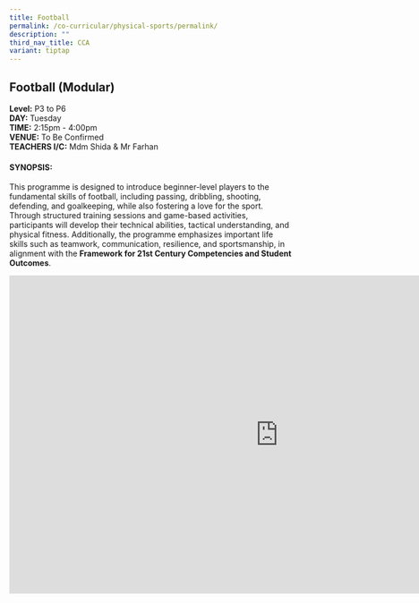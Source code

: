 ```yaml
---
title: Football
permalink: /co-curricular/physical-sports/permalink/
description: ""
third_nav_title: CCA
variant: tiptap
---
```

<h2>Football (Modular)</h2>
<p><strong>Level:</strong>&nbsp;P3 to P6
<br><strong>DAY:</strong>&nbsp;Tuesday
<br><strong>TIME:</strong>&nbsp;2:15pm - 4:00pm
<br><strong>VENUE:</strong>&nbsp;To Be Confirmed
<br><strong>TEACHERS I/C:</strong>&nbsp;Mdm Shida &amp; Mr Farhan</p>
<h4>SYNOPSIS:</h4>
<p>This programme is designed to introduce beginner-level players to the
fundamental skills of football, including passing, dribbling, shooting,
defending, and goalkeeping, while also fostering a love for the sport.
Through structured training sessions and game-based activities, participants
will develop their technical abilities, tactical understanding, and physical
fitness. Additionally, the programme emphasizes important life skills such
as teamwork, communication, resilience, and sportsmanship, in alignment
with the <strong>Framework for 21st Century Competencies and Student Outcomes</strong>.</p>
<div class="iframe-wrapper">
<iframe height="569" width="960" allowfullscreen="true" frameborder="0" src="https://docs.google.com/presentation/d/e/2PACX-1vR6KR-iqiyZXLJAJbF3gz6P9VhYKgIo1w9RsHfDayLqml5blAo_lMpNwmjSOGcwgOjJ_onFTfhwQ38T/embed?start=true&amp;loop=false&amp;delayms=5000"></iframe>
</div>
<p></p>